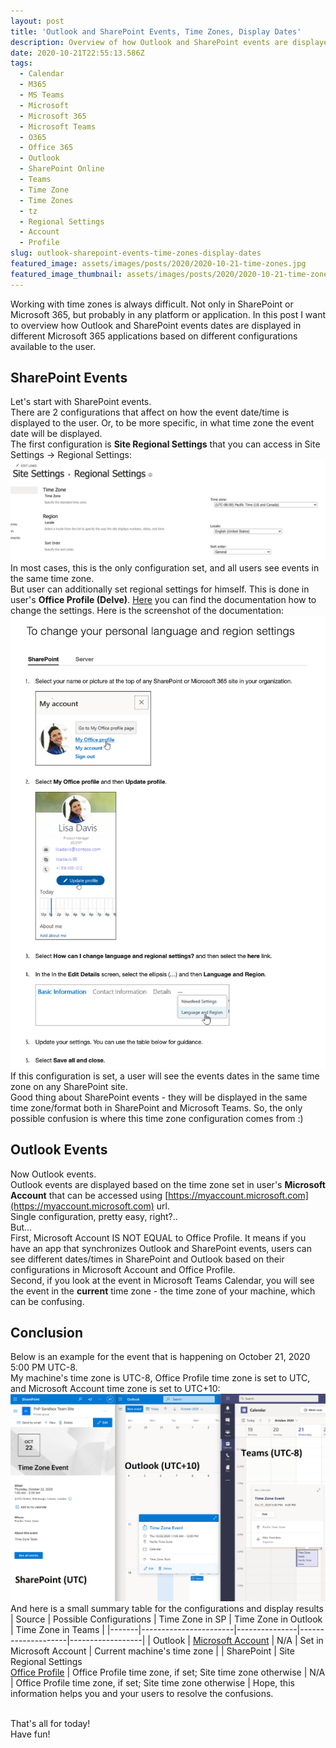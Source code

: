```yaml
---
layout: post
title: 'Outlook and SharePoint Events, Time Zones, Display Dates'
description: Overview of how Outlook and SharePoint events are displayed in different Microsoft 365 applications based on different Time Zones settings
date: 2020-10-21T22:55:13.586Z
tags:
  - Calendar
  - M365
  - MS Teams
  - Microsoft
  - Microsoft 365
  - Microsoft Teams
  - O365
  - Office 365
  - Outlook
  - SharePoint Online
  - Teams
  - Time Zone
  - Time Zones
  - tz
  - Regional Settings
  - Account
  - Profile
slug: outlook-sharepoint-events-time-zones-display-dates
featured_image: assets/images/posts/2020/2020-10-21-time-zones.jpg
featured_image_thumbnail: assets/images/posts/2020/2020-10-21-time-zones.jpg
---
```

Working with time zones is always difficult. Not only in SharePoint or Microsoft 365, but probably in any platform or application. In this post I want to overview how Outlook and SharePoint events dates are displayed in different Microsoft 365 applications based on different configurations available to the user.
## SharePoint Events
Let's start with SharePoint events.<br />
There are 2 configurations that affect on how the event date/time is displayed to the user. Or, to be more specific, in what time zone the event date will be displayed.<br />
The first configuration is **Site Regional Settings** that you can access in Site Settings -> Regional Settings:<br />
![Site Regional Settings](./assets/images/posts/2020/2020-10-21-site-regional-settings.png)<br />
In most cases, this is the only configuration set, and all users see events in the same time zone.<br />
But user can additionally set regional settings for himself. This is done in user's **Office Profile (Delve)**. [Here](https://support.microsoft.com/en-us/office/change-your-personal-language-and-region-settings-caa1fccc-bcdb-42f3-9e5b-45957647ffd7) you can find the documentation how to change the settings. Here is the screenshot of the documentation:<br />
![Office profile](./assets/images/posts/2020/2020-10-21-office-profile.png)<br />
If this configuration is set, a user will see the events dates in the same time zone on any SharePoint site.<br />
Good thing about SharePoint events - they will be displayed in the same time zone/format both in SharePoint and Microsoft Teams. So, the only possible confusion is where this time zone configuration comes from :)<br />
## Outlook Events 
Now Outlook events.<br />
Outlook events are displayed based on the time zone set in user's **Microsoft Account** that can be accessed using [https://myaccount.microsoft.com](https://myaccount.microsoft.com) url.<br />
Single configuration, pretty easy, right?..<br />
But...<br />
First, Microsoft Account IS NOT EQUAL to Office Profile. It means if you have an app that synchronizes Outlook and SharePoint events, users can see different dates/times in SharePoint and Outlook based on their configurations in Microsoft Account and Office Profile.<br />
Second, if you look at the event in Microsoft Teams Calendar, you will see the event in the **current** time zone - the time zone of your machine, which can be confusing.
## Conclusion
Below is an example for the event that is happening on October 21, 2020 5:00 PM UTC-8.<br />
My machine's time zone is UTC-8, Office Profile time zone is set to UTC, and Microsoft Account time zone is set to UTC+10:<br />
![Different configurations](./assets/images/posts/2020/2020-10-21-outlook-sp-teams.png)<br />
And here is a small summary table for the configurations and display results<br />
| Source  | Possible Configurations | Time Zone in SP | Time Zone in Outlook | Time Zone in Teams |
|-------|-----------------------|---------------|--------------------|------------------|
| Outlook | [Microsoft Account](https://myaccount.microsoft.com) | N/A | Set in Microsoft Account | Current machine's time zone |
| SharePoint | Site Regional Settings <br />[Office Profile](https://support.microsoft.com/en-us/office/change-your-personal-language-and-region-settings-caa1fccc-bcdb-42f3-9e5b-45957647ffd7) | Office Profile time zone, if set; Site time zone otherwise | N/A | Office Profile time zone, if set; Site time zone otherwise |
Hope, this information helps you and your users to resolve the confusions.

<br />
That's all for today!<br />
Have fun!
